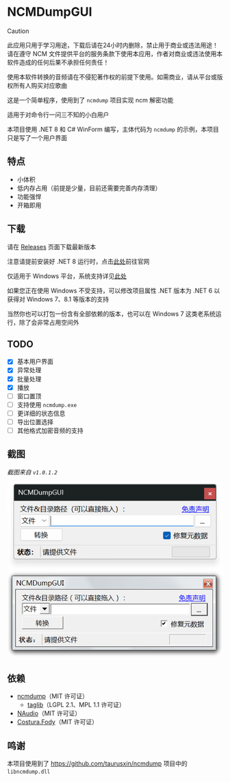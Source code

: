 # NCMDumpGUI

> [!CAUTION]
> 此应用只用于学习用途，下载后请在24小时内删除，禁止用于商业或违法用途！请在遵守 NCM 文件提供平台的服务条款下使用本应用，作者对商业或违法使用本软件造成的任何后果不承担任何责任！
>
> 使用本软件转换的音频请在不侵犯著作权的前提下使用。如需商业，请从平台或版权所有人购买对应歌曲

这是一个简单程序，使用到了 `ncmdump` 项目实现 ncm 解密功能

适用于对命令行一问三不知的小白用户

本项目使用 .NET 8 和 C# WinForm 编写，主体代码为 `ncmdump` 的示例，本项目只是写了一个用户界面

## 特点

- 小体积
- 低内存占用（前提是少量，目前还需要完善内存清理）
- 功能强悍
- 开箱即用

## 下载

请在 [Releases](https://github.com/WhatDamon/NCMDumpGUI/releases) 页面下载最新版本

注意请提前安装好 .NET 8 运行时，点击[此处](https://windows.net)前往官网

仅适用于 Windows 平台，系统支持详见[此处](https://github.com/dotnet/core/blob/main/release-notes/8.0/supported-os.md#Windows)

如果您正在使用 Windows 不受支持，可以修改项目属性 .NET 版本为 .NET 6 以获得对 Windows 7、8.1 等版本的支持

当然你也可以打包一份含有全部依赖的版本，也可以在 Windows 7 这类老系统运行，除了会非常占用空间外

## TODO

- [x] 基本用户界面
- [x] 异常处理
- [x] 批量处理
- [x] 播放
- [ ] 窗口置顶
- [ ] 支持使用 `ncmdump.exe`
- [ ] 更详细的状态信息
- [ ] 导出位置选择
- [ ] 其他格式加密音频的支持

## 截图

_截图来自 `v1.0.1.2`_

![在 Windows 11 上运行](/screenshots/Windows11.png)
![在 Windows 7 上运行](/screenshots/Windows7.png)

## 依赖

- [ncmdump](https://github.com/taurusxin/ncmdump)（MIT 许可证）
	+ [taglib](https://github.com/taglib/taglib)（LGPL 2.1、MPL 1.1 许可证）
- [NAudio](https://github.com/naudio/NAudio)（MIT 许可证）
- [Costura.Fody](https://github.com/Fody/Costura)（MIT 许可证）

## 鸣谢

本项目使用到了 https://github.com/taurusxin/ncmdump 项目中的 `libncmdump.dll`